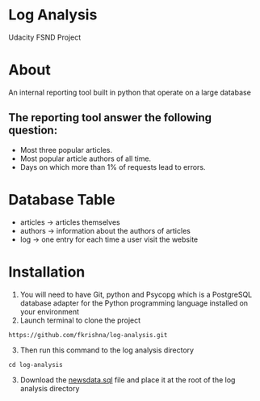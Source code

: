 # Log Analysis
Udacity FSND Project

# About 
An internal reporting tool built in python that operate on a large database

## The reporting tool answer the following question:
* Most three popular articles.
* Most popular article authors of all time.
* Days on which more than 1% of requests lead to errors.

# Database Table
* articles -> articles themselves
* authors -> information about the authors of articles
* log -> one entry for each time a user visit the website

# Installation
1. You will need to have Git, python and Psycopg which is a PostgreSQL database adapter for the Python programming language installed on your environment
2. Launch terminal to clone the project
```
https://github.com/fkrishna/log-analysis.git
```
3. Then run this command to the log analysis directory
```
cd log-analysis
```
3. Download the <a href="https://d17h27t6h515a5.cloudfront.net/topher/2016/August/57b5f748_newsdata/newsdata.zip">newsdata.sql</a> file and place it at the root of the log analysis directory

